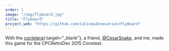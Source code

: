 ```yaml
---
order: 1
image: "/img/flyboard.jpg"
title: "Flyboard"
project_web: "https://github.com/CalivmaInnovation/FlyBoard"
---
```


With the [cpctelera](https://github.com/lronaldo/cpctelera){:target="_blank"}, a friend, [@CesarSnake](https://github.com/CesarSnake), and me, made this game for the CPCRetroDev 2015 Constest.
